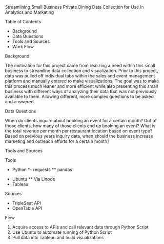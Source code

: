 Streamlining Small Business Private Dining Data Collection for Use In Analytics and Marketing

Table of Contents

* Background
* Data Questions
* Tools and Sources
* Work Flow


Background

The motivation for this project came from realizing a need within this small business to streamline data collection and visualization.  Prior to this project, data was pulled off individual tabs within the sales and event management platform and manually entered to make visualizations.  The goal was to make this process much leaner and more efficient while also presenting this small business with different ways of analyzing their data that was not previously available to them.  Allowing different, more complex questions to be asked and answered.

Data Questions

When do clients inquire about booking an event for a certain month?  Out of those clients, how many of those clients end up booking an event?  What is the total revenue per month per restaurant location based on event type?  Based on previous years inquiry data, when should the business increase marketing and outreach efforts for a certain month?  

Tools and Sources

Tools
- Python
*- requests
** pandas
* Ubuntu
** Via Linode
* Tableau

Sources
* TripleSeat API
* OpenTable API

Flow
1. Acquire access to APIs and call relevant data through Python Script
2. Use Ubuntu to automate running of Python Script
3. Pull data into Tableau and build visualizations


